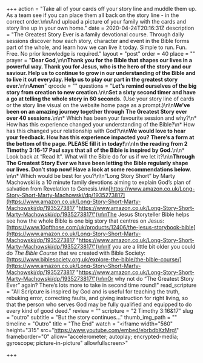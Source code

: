 +++
action = "Take all of your cards off your story line and muddle them up. As a team see if you can place them all back on the story line - in the correct order.\n\nAnd upload a picture of your family with the cards and story line up in your own home."
date = 2020-04-24T20:16:31Z
description = "The Greatest Story Ever is a family devotional course.  Through daily sessions discover how each story, character and event in the Bible forms part of the whole, and learn how we can live it today. Simple to run. Fun. Free. No prior knowledge is required."
layout = "post"
order = 40
place = ""
prayer = "**Dear God,**\n\n**Thank you for the Bible that shapes our lives in a powerful way. Thank you for Jesus, who is the hero of the story and our saviour. Help us to continue to grow in our understanding of the Bible and to live it out everyday. Help us to play our part in the greatest story ever.**\n\n**Amen**"
qrcode = ""
questions = "**Let’s remind ourselves of the big story from creation to new creation.**\n\n**Set a sixty second timer and have a go at telling the whole story in 60 seconds.** (Use your story line of cards or the story line visual on the website home page as a prompt.)\n\n**We’ve been on an amazing journey together through The Greatest Story ever over 40 sessions.**\n\n* Which has been your favourite session and why?\n* How has this experience changed your understanding of the Bible?\n* How has this changed your relationship with God?\n\n**We would love to hear your feedback. How has this experience impacted you? There’s a form at the bottom of the page. PLEASE fill it in today!**\n\n**In the reading from 2 Timothy 3:16-17 Paul says that all of the Bible is inspired by God.**\n\n* Look back at “Read It”. What will the Bible do for us if we let it?\n\n**Through The Greatest Story Ever we have been letting the Bible regularly shape our lives. Don’t stop now! Have a look at some recommendations below.** \n\n* Which would be best for you?\n\n“Long Story Short” by Marty Machowski is a 10 minute family devotions aiming to explain God’s plan of salvation from Revelation to Genesis.\n\n[https://www.amazon.co.uk/Long-Story-Short-Marty-Machowski/dp/1935273817](https://www.amazon.co.uk/Long-Story-Short-Marty-Machowski/dp/1935273817 \"https://www.amazon.co.uk/Long-Story-Short-Marty-Machowski/dp/1935273817\")\n\nThe Jesus Storyteller Bible helps see how the whole Bible is one big story that centres on Jesus: [https://www.10ofthose.com/uk/products/12406/the-jesus-storybook-bible](https://www.amazon.co.uk/Long-Story-Short-Marty-Machowski/dp/1935273817 \"https://www.amazon.co.uk/Long-Story-Short-Marty-Machowski/dp/1935273817\")\n\nIf you are a little bit older you could do _The Bible Course_ that we created with Bible Society: [https://www.biblesociety.org.uk/explore-the-bible/the-bible-course/](https://www.amazon.co.uk/Long-Story-Short-Marty-Machowski/dp/1935273817 \"https://www.amazon.co.uk/Long-Story-Short-Marty-Machowski/dp/1935273817\")\n\nOr why not do “The Greatest Story Ever” again? There’s lots more to take in second time round!"
read_scripture = "All Scripture is inspired by God and is useful for teaching the truth, rebuking error, correcting faults, and giving instruction for right living, so that the person who serves God may be fully qualified and equipped to do every kind of good deed."
review = ""
scripture = "2 Timothy 3:16&17"
slug = "outro"
subtitle = "But the story continues..."
thumb_img_path = ""
timeline = "Outro"
title = "The End"
watch = "<iframe width=\"560\" height=\"315\" src=\"https://www.youtube.com/embed/ebrbdbXzMrg\" frameborder=\"0\" allow=\"accelerometer; autoplay; encrypted-media; gyroscope; picture-in-picture\" allowfullscreen></iframe>"

+++
